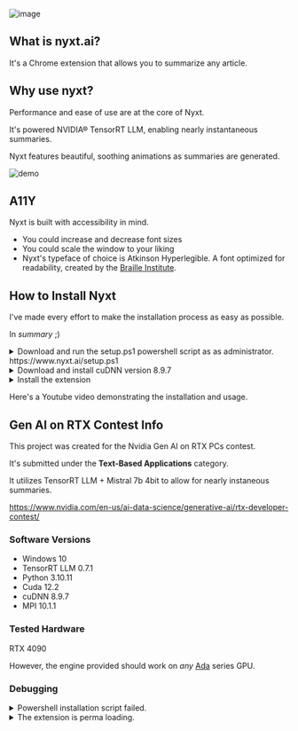 ![image](https://github.com/cyanff/nyxt/assets/79063400/53286786-40b6-4f08-a78e-689375ee1218)

## What is nyxt.ai?
It's a Chrome extension that allows you to summarize any article.


## Why use nyxt?
Performance and ease of use are at the core of Nyxt.

It's powered NVIDIA® TensorRT LLM, enabling nearly instantaneous summaries.

Nyxt features beautiful, soothing animations as summaries are generated.

![demo](https://github.com/cyanff/nyxt/assets/79063400/5994f301-4884-4d5f-9f4a-261b878b6781)



## A11Y
Nyxt is built with accessibility in mind.
- You could increase and decrease font sizes
- You could scale the window to your liking
- Nyxt's typeface of choice is Atkinson Hyperlegible. A font optimized for readability, created by the [Braille Institute](https://brailleinstitute.org/give).



## How to Install Nyxt
I've made every effort to make the installation process as easy as possible.

In *summary* ;)
<details>
  
  <summary>
    Download and run the setup.ps1 powershell script as as administrator. https://www.nyxt.ai/setup.ps1
  </summary>

- This will install all TensorRT LLM dependencies (aside from cuDNN).
- It'll also download the extension, inference server and its required tokenizer and engine. These will be downloaded from huggingface. https://huggingface.co/thisisphan/nyxt
- You could skip any dependencies you already have by using flags when calling the script

Available flags
  ```
  -skipCUDA,
  -skipPython,
  -skipMPI,
  -skipGit,
  -skipLFS
  ```
  
Ex:
`.\setup.ps1 -skipCUDA -skipPython`
</details>

<details>
  <summary>
    Download and install cuDNN version 8.9.7
  </summary>
  
  - Create an Nvidia developer account.
  - Download cuDNN 8.9.7 zip
  - https://developer.nvidia.com/downloads/compute/cudnn/secure/8.9.7/local_installers/12.x/cudnn-windows-x86_64-8.9.7.29_cuda12-archive.zip/
  - Unzip the file
  - Create a folder named cuDNN at C:\
  - Copy bin/ and lib/ to C:\cuDNN\
  - Add these folders to the system path
  - https://www.architectryan.com/2018/03/17/add-to-the-path-on-windows-10/
  - The paths that you add should be:
    - C:\cudNN\bin
    - C:\cuDNN\lib
</details>

<details>
  <summary>
    Install the extension
  </summary>
  
- Go to chrome extension -> manage extension  
- load unpack
- go to the nyxt/ folder downloaded by `setup.ps1`
- load the nyxt/extension/ folder.
</details>
   
Here's a Youtube video demonstrating the installation and usage.


## Gen AI on RTX Contest Info
This project was created for the Nvidia Gen AI on RTX PCs contest.

It's submitted under the **Text-Based Applications** category.

It utilizes TensorRT LLM + Mistral 7b 4bit to allow for nearly instaneous summaries.

https://www.nvidia.com/en-us/ai-data-science/generative-ai/rtx-developer-contest/


### Software Versions
- Windows 10
- TensorRT LLM 0.7.1
- Python 3.10.11
- Cuda 12.2
- cuDNN 8.9.7
- MPI 10.1.1


### Tested Hardware
RTX 4090

However, the engine provided should work on *any* [Ada](https://en.wikipedia.org/wiki/Ada_Lovelace_(microarchitecture)) series GPU.


### Debugging

<details>
  <summary> 
    Powershell installation script failed. 
  </summary>

  You could perform all the steps the installation script goes through manually:
- Install TensorRT LLM dependencies
  - Cuda 12.2
  - Microsoft MPI 10.11.1
  - Python 3.10.11
  - cuDNN 8.9.7
  - TensorRT LLM 0.7.1
- Clone the Nyxt huggingface repo that contains everything needed to install the extension and run the inference server: https://huggingface.co/thisisphan/nyxt
  - Install Git and Git LFS
  - cd into the cloned directory and run `pip install -r requirements.txt`
- Run the inference server with `python server.py` (Be sure to disable Powershell [quick edit](https://stackoverflow.com/questions/30418886/how-and-why-does-quickedit-mode-in-command-prompt-freeze-applications) mode so you don't accidentally pause the inference server!)
- Install the extension
  - Open chrome -> settings -> extension -> manage extensions.
  - Enable developer mode
  - Click on "load unpacked", load the folder named `extension` inside of the nyxt cloned repo.
- Done!

</details>

<details>
  <summary>
    The extension is perma loading.
  </summary>

  This probably is because Powershell [quick edit](https://stackoverflow.com/questions/30418886/how-and-why-does-quickedit-mode-in-command-prompt-freeze-applications) is on and you've accidentally clicked inside the powershell window, which pauses the inference server.
  
  You could right click the powershell window title -> properties -> disable quick edit mode.
  
  Re run the script, refresh the page, and regenerate the summary.
  
</details>


